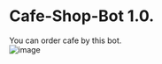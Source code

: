 # Cafe-Shop-Bot 1.0.
You can order cafe by this bot.<br/>
![image](https://github.com/oliver1191/Cafe-Shop-Bot/blob/master/Images/Cafe%20Shop%20Bot%201.0.png)
